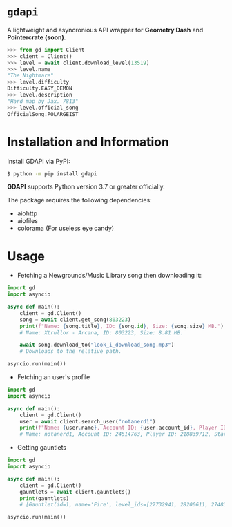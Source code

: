 # `gdapi`

A lightweight and asyncronious API wrapper for **Geometry Dash** and **Pointercrate (soon)**.

```py
>>> from gd import Client
>>> client = Client()
>>> level = await client.download_level(13519)
>>> level.name
"The Nightmare"
>>> level.difficulty
Difficulty.EASY_DEMON
>>> level.description
"Hard map by Jax. 7813"
>>> level.official_song
OfficialSong.POLARGEIST
```

# Installation and Information
Install GDAPI via PyPI:

```bash
$ python -m pip install gdapi
```
**GDAPI** supports Python version 3.7 or greater officially.

The package requires the following dependencies:
- aiohttp
- aiofiles
- colorama (For useless eye candy)

# Usage
- Fetching a Newgrounds/Music Library song then downloading it:
```py
import gd
import asyncio

async def main():
    client = gd.Client()
    song = await client.get_song(803223)
    print(f"Name: {song.title}, ID: {song.id}, Size: {song.size} MB.")
    # Name: Xtrullor - Arcana, ID: 803223, Size: 8.81 MB.

    await song.download_to("look_i_download_song.mp3")
    # Downloads to the relative path.

asyncio.run(main())
```

- Fetching an user's profile

```py
import gd
import asyncio

async def main():
    client = gd.Client()
    user = await client.search_user("notanerd1")
    print(f"Name: {user.name}, Account ID: {user.account_id}, Player ID: {user.player_id}, Stars: {user.stars}")
    # Name: notanerd1, Account ID: 24514763, Player ID: 218839712, Stars: 1477
```

- Getting gauntlets
```py
import gd
import asyncio

async def main():
    client = gd.Client()
    gauntlets = await client.gauntlets()
    print(gauntlets)
    # [Gauntlet(id=1, name='Fire', level_ids=[27732941, 28200611, 27483789, 28225110, 27448202], image_url='https://gdbrowser.com/assets/gauntlets/fire.png'), Gauntlet(id=2, ...

asyncio.run(main())
```




